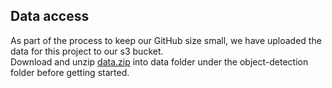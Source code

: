 ## Data access

As part of the process to keep our GitHub size small, we have uploaded the data for this project to our s3 bucket.  
Download and unzip [data.zip](https://data.atoti.io/notebooks/object-detection/data.zip) into data folder under the object-detection folder before getting started.